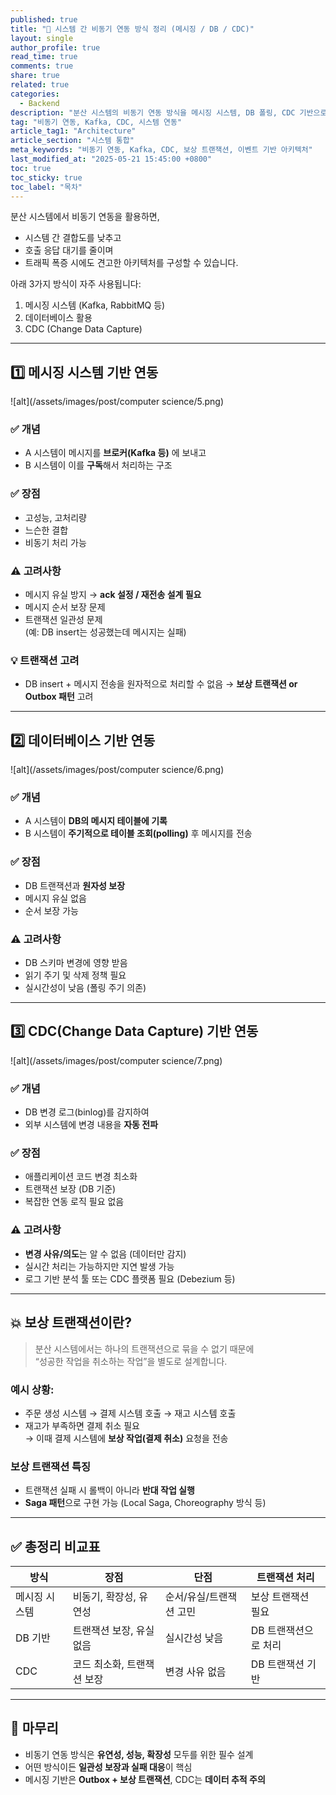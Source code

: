 ```yaml
---
published: true
title: "🧩 시스템 간 비동기 연동 방식 정리 (메시징 / DB / CDC)"
layout: single
author_profile: true
read_time: true
comments: true
share: true
related: true
categories:
  - Backend
description: "분산 시스템의 비동기 연동 방식을 메시징 시스템, DB 폴링, CDC 기반으로 나누어 정리하고, 각 방식의 고려사항 및 트랜잭션 처리 전략(보상 트랜잭션)까지 함께 알아봅니다."
tag: "비동기 연동, Kafka, CDC, 시스템 연동"
article_tag1: "Architecture"
article_section: "시스템 통합"
meta_keywords: "비동기 연동, Kafka, CDC, 보상 트랜잭션, 이벤트 기반 아키텍처"
last_modified_at: "2025-05-21 15:45:00 +0800"
toc: true
toc_sticky: true
toc_label: "목차"
---
```



분산 시스템에서 비동기 연동을 활용하면,  
- 시스템 간 결합도를 낮추고  
- 호출 응답 대기를 줄이며  
- 트래픽 폭증 시에도 견고한 아키텍처를 구성할 수 있습니다.

아래 3가지 방식이 자주 사용됩니다:

1. 메시징 시스템 (Kafka, RabbitMQ 등)  
2. 데이터베이스 활용  
3. CDC (Change Data Capture)

---

## 1️⃣ 메시징 시스템 기반 연동

![alt](/assets/images/post/computer science/5.png)

### ✅ 개념
- A 시스템이 메시지를 **브로커(Kafka 등)** 에 보내고
- B 시스템이 이를 **구독**해서 처리하는 구조

### ✅ 장점
- 고성능, 고처리량
- 느슨한 결합
- 비동기 처리 가능

### ⚠️ 고려사항
- 메시지 유실 방지 → **ack 설정 / 재전송 설계 필요**
- 메시지 순서 보장 문제
- 트랜잭션 일관성 문제  
  (예: DB insert는 성공했는데 메시지는 실패)

### 💡 트랜잭션 고려
- DB insert + 메시지 전송을 원자적으로 처리할 수 없음 → **보상 트랜잭션 or Outbox 패턴** 고려

---

## 2️⃣ 데이터베이스 기반 연동

![alt](/assets/images/post/computer science/6.png)

### ✅ 개념
- A 시스템이 **DB의 메시지 테이블에 기록**
- B 시스템이 **주기적으로 테이블 조회(polling)** 후 메시지를 전송

### ✅ 장점
- DB 트랜잭션과 **원자성 보장**
- 메시지 유실 없음
- 순서 보장 가능

### ⚠️ 고려사항
- DB 스키마 변경에 영향 받음
- 읽기 주기 및 삭제 정책 필요
- 실시간성이 낮음 (폴링 주기 의존)

---

## 3️⃣ CDC(Change Data Capture) 기반 연동

![alt](/assets/images/post/computer science/7.png)

### ✅ 개념
- DB 변경 로그(binlog)를 감지하여
- 외부 시스템에 변경 내용을 **자동 전파**

### ✅ 장점
- 애플리케이션 코드 변경 최소화
- 트랜잭션 보장 (DB 기준)
- 복잡한 연동 로직 필요 없음

### ⚠️ 고려사항
- **변경 사유/의도**는 알 수 없음 (데이터만 감지)
- 실시간 처리는 가능하지만 지연 발생 가능
- 로그 기반 분석 툴 또는 CDC 플랫폼 필요 (Debezium 등)

---

## 💥 보상 트랜잭션이란?

> 분산 시스템에서는 하나의 트랜잭션으로 묶을 수 없기 때문에  
> “성공한 작업을 취소하는 작업”을 별도로 설계합니다.

### 예시 상황:
- 주문 생성 시스템 → 결제 시스템 호출 → 재고 시스템 호출
- 재고가 부족하면 결제 취소 필요  
→ 이때 결제 시스템에 **보상 작업(결제 취소)** 요청을 전송

### 보상 트랜잭션 특징
- 트랜잭션 실패 시 롤백이 아니라 **반대 작업 실행**
- **Saga 패턴**으로 구현 가능 (Local Saga, Choreography 방식 등)

---

## ✅ 총정리 비교표

| 방식 | 장점 | 단점 | 트랜잭션 처리 |
|------|------|------|----------------|
| 메시징 시스템 | 비동기, 확장성, 유연성 | 순서/유실/트랜잭션 고민 | 보상 트랜잭션 필요 |
| DB 기반 | 트랜잭션 보장, 유실 없음 | 실시간성 낮음 | DB 트랜잭션으로 처리 |
| CDC | 코드 최소화, 트랜잭션 보장 | 변경 사유 없음 | DB 트랜잭션 기반 |

---

## 📌 마무리

- 비동기 연동 방식은 **유연성, 성능, 확장성** 모두를 위한 필수 설계
- 어떤 방식이든 **일관성 보장과 실패 대응**이 핵심
- 메시징 기반은 **Outbox + 보상 트랜잭션**, CDC는 **데이터 추적 주의**


